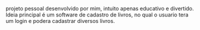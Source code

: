 projeto pessoal desenvolvido por mim, intuito apenas educativo e divertido. Ideia principal é um software de cadastro de livros, no qual o usuario tera um login e podera cadastrar diversos livros. 
